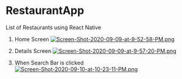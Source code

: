 # RestaurantApp
List of Restaurants using React Native

1. Home Screen
[![Screen-Shot-2020-09-09-at-9-52-58-PM.png](https://i.postimg.cc/W38qdghS/Screen-Shot-2020-09-09-at-9-52-58-PM.png)](https://postimg.cc/hzJtwJ87)

2. Details Screen
[![Screen-Shot-2020-09-09-at-9-57-20-PM.png](https://i.postimg.cc/hjDfRvpm/Screen-Shot-2020-09-09-at-9-57-20-PM.png)](https://postimg.cc/rdH8SV6y)

3. When Search Bar is clicked
[![Screen-Shot-2020-09-10-at-10-23-11-PM.png](https://i.postimg.cc/d1LsXgjY/Screen-Shot-2020-09-10-at-10-23-11-PM.png)](https://postimg.cc/LYFFgCWC)
